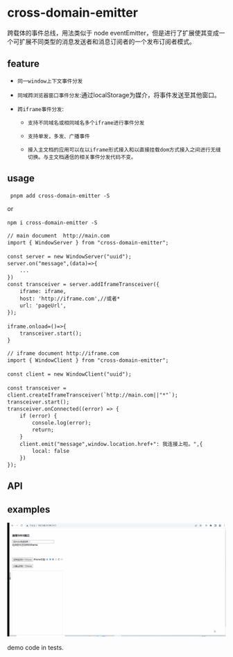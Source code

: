 # cross-domain-emitter

跨载体的事件总线，用法类似于 node eventEmitter，但是进行了扩展使其变成一个可扩展不同类型的消息发送者和消息订阅者的一个发布订阅者模式。

## feature

- `同一window上下文事件分发`

- `同域跨浏览器窗口事件分发`:通过localStorage为媒介，将事件发送至其他窗口。

- `跨iframe事件分发`:

  - `支持不同域名或相同域名多个iframe进行事件分发`

  - `支持单发，多发、广播事件`

  - `接入主文档的应用可以在以iframe形式接入和以直接挂载dom方式接入之间进行无缝切换。与主文档通信的相关事件分发代码不变。`





  

## usage

` pnpm add cross-domain-emitter -S`

or

`npm i cross-domain-emitter -S`


```
// main document  http://main.com
import { WindowServer } from "cross-domain-emitter";

const server = new WindowServer("uuid");
server.on("message",(data)=>{
    ...
})
const transceiver = server.addIframeTransceiver({
    iframe: iframe,
    host: 'http://iframe.com',//或者*
    url: 'pageUrl',
});

iframe.onload=()=>{
    transceiver.start();
}

```

```
// iframe document http://iframe.com
import { WindowClient } from "cross-domain-emitter";

const client = new WindowClient("uuid");

const transceiver = client.createIframeTransceiver(`http://main.com||"*"`);
transceiver.start();
transceiver.onConnected((error) => {
    if (error) {
        console.log(error);
        return;
    }
    client.emit("message",window.location.href+": 我连接上啦。",{
        local: false
    })
});

```

## API


## examples

![alt demo](./demo.gif)
 
 demo code in tests.